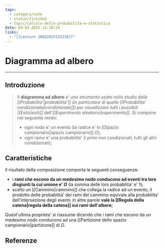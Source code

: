 ```yaml
---
tags:
  - category/note
  - status/finished
  - topic/calcolo-delle-probabilità-e-statistica
date: 04-03-2025 11:10:24
links:
  - "[[Lecture 28022025132238]]"
---
```

# Diagramma ad albero
---
## Introduzione
> Il **diagramma ad albero** e' uno _strumento usato nello studio delle [[Probabilita'|probabilita']] (in particolare di quelle [[Probabilita' condizionata|condizionate]]) per visualizzare tutti i possibili [[Esito|esiti]] dell'[[Esperimento aleatorio|esperimento]]_. Si compone nel seguente modo:
> - ogni nodo e' un evento (la radice e' lo [[Spazio campionario|spazio campionario]] $\Omega$);
> - ogni ramo e' una probabilita' (i primi non condizionati, tutti gli altri condizionati);

## Caratteristiche
Il risultato della composizione comporta le seguenti conseguenze:
- i **rami che escono da un medesimo nodo conducono ad eventi tra loro disgiunti la cui unione e' $\Omega$** (la somma delle loro probabilita' e' 1);
- scelto un [[Cammino|cammino]] che collega la radice ad un evento, il prodotto delle probabilita' dei rami del cammino equivale alla probabilita' dell'intersezione degli eventi; in altre parole **vale la [[Regola della catena|regola della catena]] sui rami dell'albero**;

Quest'ultima proprieta' si riassume dicendo che i rami che escono da un medesimo nodo conducono ad una [[Partizione dello spazio campionario|partizione]] di $\Omega$.

## Referenze